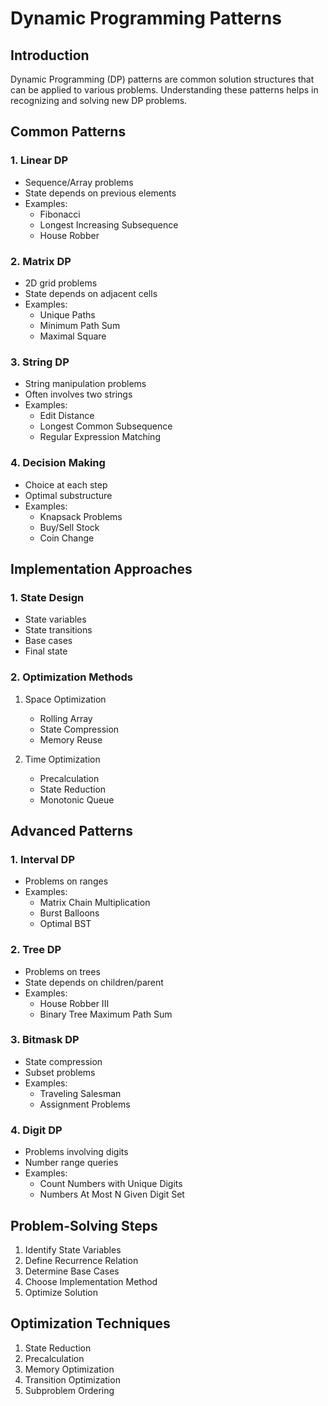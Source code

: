 # Dynamic Programming Patterns

## Introduction
Dynamic Programming (DP) patterns are common solution structures that can be applied to various problems. Understanding these patterns helps in recognizing and solving new DP problems.

## Common Patterns

### 1. Linear DP
- Sequence/Array problems
- State depends on previous elements
- Examples:
  - Fibonacci
  - Longest Increasing Subsequence
  - House Robber

### 2. Matrix DP
- 2D grid problems
- State depends on adjacent cells
- Examples:
  - Unique Paths
  - Minimum Path Sum
  - Maximal Square

### 3. String DP
- String manipulation problems
- Often involves two strings
- Examples:
  - Edit Distance
  - Longest Common Subsequence
  - Regular Expression Matching

### 4. Decision Making
- Choice at each step
- Optimal substructure
- Examples:
  - Knapsack Problems
  - Buy/Sell Stock
  - Coin Change

## Implementation Approaches

### 1. State Design
- State variables
- State transitions
- Base cases
- Final state

### 2. Optimization Methods
1. Space Optimization
   - Rolling Array
   - State Compression
   - Memory Reuse

2. Time Optimization
   - Precalculation
   - State Reduction
   - Monotonic Queue

## Advanced Patterns

### 1. Interval DP
- Problems on ranges
- Examples:
  - Matrix Chain Multiplication
  - Burst Balloons
  - Optimal BST

### 2. Tree DP
- Problems on trees
- State depends on children/parent
- Examples:
  - House Robber III
  - Binary Tree Maximum Path Sum

### 3. Bitmask DP
- State compression
- Subset problems
- Examples:
  - Traveling Salesman
  - Assignment Problems

### 4. Digit DP
- Problems involving digits
- Number range queries
- Examples:
  - Count Numbers with Unique Digits
  - Numbers At Most N Given Digit Set

## Problem-Solving Steps
1. Identify State Variables
2. Define Recurrence Relation
3. Determine Base Cases
4. Choose Implementation Method
5. Optimize Solution

## Optimization Techniques
1. State Reduction
2. Precalculation
3. Memory Optimization
4. Transition Optimization
5. Subproblem Ordering
